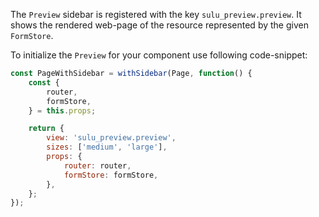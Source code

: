The `Preview` sidebar is registered with the key `sulu_preview.preview`.
It shows the rendered web-page of the resource represented by the given `FormStore`.

To initialize the `Preview` for your component use following code-snippet:

```javascript static
const PageWithSidebar = withSidebar(Page, function() {
    const {
        router,
        formStore,
    } = this.props;

    return {
        view: 'sulu_preview.preview',
        sizes: ['medium', 'large'],
        props: {
            router: router,
            formStore: formStore,
        },
    };
});
``` 
